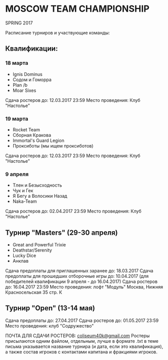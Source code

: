 # MOSCOW TEAM CHAMPIONSHIP
SPRING 2017

Расписание турниров и участвующие команды:

## Квалификации:
### 18 марта
- Ignis Dominus
- Содом и Гоморра
- Plan /b
- Moar Sixes

Сдача ростеров до: 12.03.2017 23:59
Место проведения: Клуб "Настолье"

### 19 марта
- Rocket Team
- Сборная Кракова
- Immortal's Guard Legion
- Проксиботы (мы ищем проксиботов)

Сдача ростеров до: 12.03.2017 23:59
Место проведения: Клуб "Настолье"

### 9 апреля
- Тлен и Безысходность
- Чук и Гек
- Я Бегу а Волосики Назад
- Naka-Team

Сдача ростеров до: 02.04.2017 23:59
Место проведения: Клуб "Настолье"


## Турнир "Masters" (29-30 апреля)
- Great and Powerful Trixie
- Deathstar/Serenity
- Lucky Dice
- Анклав

Сдача предоплаты для приглашенных заранее до: 18.03.2017
Сдача предоплаты для прошедших отборочные игры до: 10.04.2017 (для победителей квалификации 9 апреля - до 16.04.2017)
Сдача ростеров до: 16.04.2017 23:59
Место проведения: лофт "Модуль" Москва, Нижняя Красносельская 35 стр. К 

## Турнир "Open" (13-14 мая)

Сдача предоплаты до: 27.04.2017
Сдача ростеров до: 01.05.2017 23:59
Место проведения: клуб "Содружество"


ПОЧТА ДЛЯ СДАЧИ РОСТЕРОВ: coliseum40k@gmail.com
Ростеры присылаются одним файлом, отдельным, лучше в формате .txt в теме письма указывается название турнира (и дата, если это квалификация), а также состав игроков с контактами капитана и фракциями игроков.


